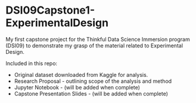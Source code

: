 # DSI09Capstone1-ExperimentalDesign
My first capstone project for the Thinkful Data Science Immersion program (DSI09) to demonstrate my grasp of the material related to Experimental Design.

Included in this repo:
  - Original dataset downloaded from Kaggle for analysis.
  - Research Proposal - outlining scope of the analysis and method
  - Jupyter Notebook - (will be added when complete)
  - Capstone Presentation Slides - (will be added when complete)
